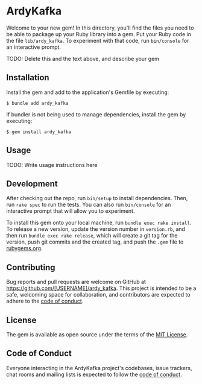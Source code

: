 # ArdyKafka

Welcome to your new gem! In this directory, you'll find the files you need to be able to package up your Ruby library into a gem. Put your Ruby code in the file `lib/ardy_kafka`. To experiment with that code, run `bin/console` for an interactive prompt.

TODO: Delete this and the text above, and describe your gem

## Installation

Install the gem and add to the application's Gemfile by executing:

    $ bundle add ardy_kafka

If bundler is not being used to manage dependencies, install the gem by executing:

    $ gem install ardy_kafka

## Usage

TODO: Write usage instructions here

## Development

After checking out the repo, run `bin/setup` to install dependencies. Then, run `rake spec` to run the tests. You can also run `bin/console` for an interactive prompt that will allow you to experiment.

To install this gem onto your local machine, run `bundle exec rake install`. To release a new version, update the version number in `version.rb`, and then run `bundle exec rake release`, which will create a git tag for the version, push git commits and the created tag, and push the `.gem` file to [rubygems.org](https://rubygems.org).

## Contributing

Bug reports and pull requests are welcome on GitHub at https://github.com/[USERNAME]/ardy_kafka. This project is intended to be a safe, welcoming space for collaboration, and contributors are expected to adhere to the [code of conduct](https://github.com/[USERNAME]/ardy_kafka/blob/master/CODE_OF_CONDUCT.md).

## License

The gem is available as open source under the terms of the [MIT License](https://opensource.org/licenses/MIT).

## Code of Conduct

Everyone interacting in the ArdyKafka project's codebases, issue trackers, chat rooms and mailing lists is expected to follow the [code of conduct](https://github.com/[USERNAME]/ardy_kafka/blob/master/CODE_OF_CONDUCT.md).
